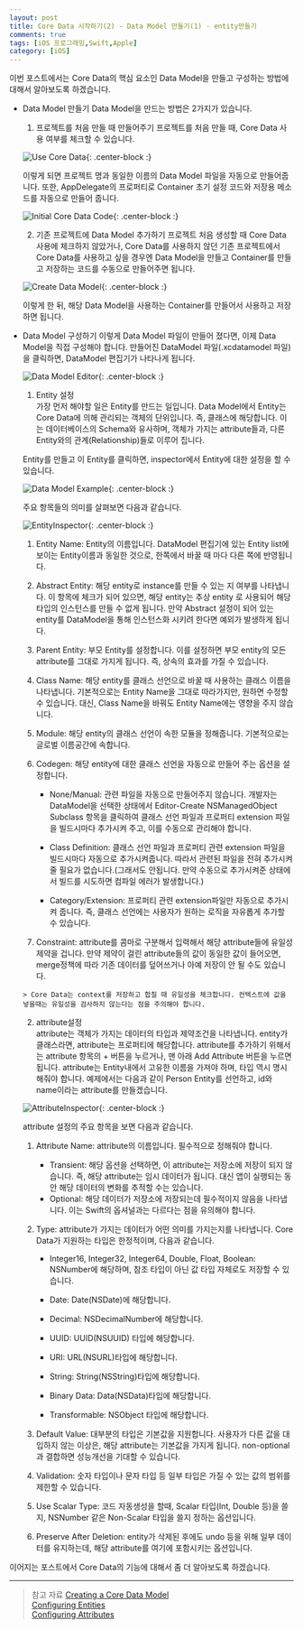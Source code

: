 ```yaml
---
layout: post
title: Core Data 시작하기(2) - Data Model 만들기(1) - entity만들기
comments: true
tags: [iOS 프로그래밍,Swift,Apple]
category: [iOS]
---  
```


이번 포스트에서는 Core Data의 핵심 요소인 Data Model을 만들고 구성하는 방법에 대해서 알아보도록 하겠습니다.  

* Data Model 만들기
  Data Model을 만드는 방법은 2가지가 있습니다.  

  1. 프로젝트를 처음 만들 때 만들어주기
    프로젝트를 처음 만들 때, Core Data 사용 여부를 체크할 수 있습니다.  

    ![Use Core Data]({{"/img/UseCoreData.png"}}){: .center-block :}  

    이렇게 되면 프로젝트 명과 동일한 이름의 Data Model 파일을 자동으로 만들어줍니다. 또한, AppDelegate의 프로퍼티로 Container 초기 설정 코드와 저장용 메소드를 자동으로 만들어 줍니다. 

    ![Initial Core Data Code]({{"/img/InitialCoreDataCode.png"}}){: .center-block :}  
  
  2. 기존 프로젝트에 Data Model 추가하기
    프로젝트 처음 생성할 때 Core Data 사용에 체크하지 않았거나, Core Data를 사용하지 않던 기존 프로젝트에서 Core Data를 사용하고 싶을 경우엔 Data Model을 만들고 Container를 만들고 저장하는 코드를 수동으로 만들어주면 됩니다.  

    ![Create Data Model]({{"/img/CreateDataModel.png"}}){: .center-block :}  

    이렇게 한 뒤, 해당 Data Model을 사용하는 Container를 만들어서 사용하고 저장하면 됩니다.

* Data Model 구성하기 
  이렇게 Data Model 파일이 만들어 졌다면, 이제 Data Model을 직접 구성해야 합니다. 만들어진 DataModel 파일(.xcdatamodel 파일)을 클릭하면, DataModel 편집기가 나타나게 됩니다.  

  ![Data Model Editor]({{"/img/DataModelEditor.png"}}){: .center-block :}  

  1. Entity 설정  
    가장 먼저 해야할 일은 Entity를 만드는 일입니다. Data Model에서 Entity는 Core Data에 의해 관리되는 객체의 단위입니다. 즉, 클래스에 해당합니다. 이는  데이터베이스의 Schema와 유사하며, 객체가 가지는 attribute들과, 다른 Entity와의 관계(Relationship)들로 이루어 집니다. 
    
    Entity를 만들고 이 Entity를 클릭하면, inspector에서 Entity에 대한 설정을 할 수 있습니다. 
    
    ![Data Model Example]({{"/img/DataModelExample.png"}}){: .center-block :}  
    
    주요 항목들의 의미를 살펴보면 다음과 같습니다.  

    ![EntityInspector]({{"/img/EntityInspector.png"}}){: .center-block :}

    1. Entity Name: Entity의 이름입니다. DataModel 편집기에 있는 Entity list에 보이는 Entity이름과 동일한 것으로, 한쪽에서 바꿀 때 마다 다른 쪽에 반영됩니다.
  
    2. Abstract Entity: 해당 entity로 instance를 만들 수 있는 지 여부를 나타냅니다. 이 항목에 체크가 되어 있으면, 해당 entity는 추상 entity 로 사용되어 해당 타입의 인스턴스를 만들 수 없게 됩니다. 만약 Abstract 설정이 되어 있는 entity를 DataModel을 통해 인스턴스화 시키려 한다면 예외가 발생하게 됩니다.
  
    3. Parent Entity: 부모 Entity를 설정합니다. 이를 설정하면 부모 entity의 모든 attribute를 그대로 가지게 됩니다. 즉, 상속의 효과를 가질 수 있습니다.
  
    4. Class Name: 해당 entity를 클래스 선언으로 바꿀 때 사용하는 클래스 이름을 나타냅니다. 기본적으로는 Entity Name을 그대로 따라가지만, 원하면 수정할 수 있습니다. 대신, Class Name을 바꿔도 Entity Name에는 영향을 주지 않습니다.
  
    5. Module: 해당 entity의 클래스 선언이 속한 모듈을 정해줍니다. 기본적으로는 글로벌 이름공간에 속합니다.
  
    6. Codegen: 해당 entity에 대한 클래스 선언을 자동으로 만들어 주는 옵션을 설정합니다. 
     
        * None/Manual: 관련 파일을 자동으로 만들어주지 않습니다. 개발자는 DataModel을 선택한 상태에서 Editor-Create NSManagedObject Subclass 항목을 클릭하여 클래스 선언 파일과 프로퍼티 extension 파일을 빌드시마다 추가시켜 주고, 이를 수동으로 관리해야 합니다.
         
        * Class Definition: 클래스 선언 파일과 프로퍼티 관련 extension 파일을 빌드시마다 자동으로 추가시켜줍니다. 따라서 관련된 파일을 전혀 추가시켜줄 필요가 없습니다.(그래서도 안됩니다. 만약 수동으로 추가시켜준 상태에서 빌드를 시도하면 컴파일 에러가 발생합니다.)
         
        * Category/Extension: 프로퍼티 관련 extension파일만 자동으로 추가시켜 줍니다. 즉, 클래스 선언에는 사용자가 원하는 로직을 자유롭게 추가할 수 있습니다.

    7. Constraint: attribute를 콤마로 구분해서 입력해서 해당 attribute들에 유일성 제약을 겁니다. 만약 제약이 걸린 attribute들의 값이 동일한 값이 들어오면, merge정책에 따라 기존 데이터를 덮어쓰거나 아예 저장이 안 될 수도 있습니다. 

      > Core Data는 context를 저장하고 합칠 때 유일성을 체크합니다. 컨텍스트에 값을 넣을때는 유일성을 검사하지 않는다는 점을 주의해야 합니다.
    
  2. attribute설정  
    attribute는 객체가 가지는 데이터의 타입과 제약조건을 나타냅니다. entity가 클래스라면, attribute는 프로퍼티에 해당합니다. attribute를 추가하기 위해서는 attribute 항목의 + 버튼을 누르거나, 맨 아래 Add Attribute 버튼을 누르면 됩니다. attribute는 Entity내에서 고유한 이름을 가져야 하며, 타입 역시 명시해줘야 합니다. 예제에서는 다음과 같이 Person Entity를 선언하고, id와 name이라는 attribute를 만들겠습니다.  

    ![AttributeInspector]({{"/img/AttributeInspector.png"}}){: .center-block :}  

    attribute 설정의 주요 항목을 보면 다음과 같습니다.  

   1. Attribute Name: attribute의 이름입니다. 필수적으로 정해줘야 합니다. 
      * Transient: 해당 옵션을 선택하면, 이 attribute는 저장소에 저장이 되지 않습니다. 즉, 해당 attribute는 임시 데이터가 됩니다. 대신 앱이 실행되는 동안 해당 데이터의 변화를 추적할 수는 있습니다.
      * Optional: 해당 데이터가 저장소에 저장되는데 필수적이지 않음을 나타냅니다. 이는 Swift의 옵셔널과는 다르다는 점을 유의해야 합니다.
   
   2. Type: attribute가 가지는 데이터가 어떤 의미를 가지는지를 나타냅니다. Core Data가 지원하는 타입은 한정적이며, 다음과 같습니다.  
      
      * Integer16, Integer32, Integer64, Double, Float, Boolean: NSNumber에 해당하며, 참조 타입이 아닌 값 타입 자체로도 저장할 수 있습니다.
      
      * Date: Date(NSDate)에 해당합니다.
      
      * Decimal: NSDecimalNumber에 해당합니다.
      
      * UUID: UUID(NSUUID) 타입에 해당합니다.
      
      * URI: URL(NSURL)타입에 해당합니다.
      
      * String: String(NSString)타입에 해당합니다.
      
      * Binary Data: Data(NSData)타입에 해당합니다.
      
      * Transformable: NSObject 타입에 해당합니다.  
   
   3. Default Value: 대부분의 타입은 기본값을 지원합니다. 사용자가 다른 값을 대입하지 않는 이상은, 해당 attribute는 기본값을 가지게 됩니다. non-optional과 결합하면 성능개선을 기대할 수 있습니다.
   
   4. Validation: 숫자 타입이나 문자 타입 등 일부 타입은 가질 수 있는 값의 범위를 제한할 수 있습니다. 
   
   5. Use Scalar Type: 코드 자동생성을 할때, Scalar 타입(Int, Double 등)을 쓸지, NSNumber 같은 Non-Scalar 타입을 쓸지 정하는 옵션입니다.
   
   6. Preserve After Deletion: entity가 삭제된 후에도 undo 등을 위해 일부 데이터를 유지하는데, 해당 attribute를 여기에 포함시키는 옵션입니다.  
  
이어지는 포스트에서 Core Data의 기능에 대해서 좀 더 알아보도록 하겠습니다.

---  

> 참고 자료
> [Creating a Core Data Model](https://developer.apple.com/documentation/coredata/creating_a_core_data_model)  
> [Configuring Entities](https://developer.apple.com/documentation/coredata/modeling_data/configuring_entities)  
> [Configuring Attributes](https://developer.apple.com/documentation/coredata/modeling_data/configuring_attributes)  